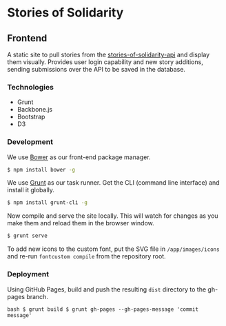 # Stories of Solidarity

## Frontend 

A static site to pull stories from the [stories-of-solidarity-api](https://github.com/spacedogXYZ/stories-of-solidarity-api) and display them visually. Provides user login capability and new story additions, sending submissions over the API to be saved in the database.

### Technologies

* Grunt
* Backbone.js
* Bootstrap
* D3

### Development

We use [Bower](http://bower.io/) as our front-end package manager.

```bash
$ npm install bower -g
```

We use [Grunt](http://gruntjs.com/) as our task runner. Get the CLI (command line interface) and install it globally.

```bash
$ npm install grunt-cli -g
```

Now compile and serve the site locally. This will watch for changes as you make them and reload them in the browser window.
```bash
$ grunt serve
```

To add new icons to the custom font, put the SVG file in `/app/images/icons` and re-run `fontcustom compile` from the repository root.

### Deployment

Using GitHub Pages, build and push the resulting `dist` directory to the gh-pages branch.

``bash
$ grunt build
$ grunt gh-pages --gh-pages-message 'commit message'
``